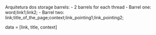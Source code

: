 Arquitetura dos storage barrels:
    - 2 barrels for each thread
    - Barrel one: word;link1;link2;
    - Barrel two: link;title_of_the_page;context;link_pointing1;link_pointing2;

data = [link, title, context]